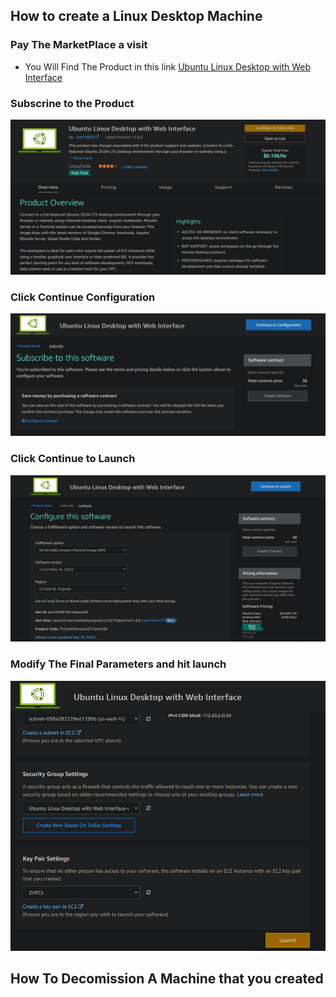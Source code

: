 

## How to create a Linux Desktop Machine

### Pay The MarketPlace a visit
- You Will Find The Product in this link [ Ubuntu Linux Desktop with Web Interface ](https://aws.amazon.com/marketplace/pp/prodview-vkoypmw6w3ta2)


### Subscrine to the Product
![ CloudFormation Landing Page](https://github.com/Nhaila-Abdessamad/CloudFormation/blob/main/Figs/Product%20Landing%20Page.png "Text to show on mouseover")


### Click Continue Configuration
![Continue to Configuration](https://github.com/Nhaila-Abdessamad/CloudFormation/blob/main/Figs/Continue%20Config.png)



### Click Continue to Launch
![Configuration](https://github.com/Nhaila-Abdessamad/CloudFormation/blob/main/Figs/Configuration.png)

### Modify The Final Parameters and hit launch

![Launch](https://github.com/Nhaila-Abdessamad/CloudFormation/blob/main/Figs/Launch.png)


## How To Decomission A Machine that you created

